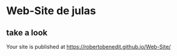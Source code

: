 # Web-Site de julas

## take a look

Your site is published at <https://robertobenedit.github.io/Web-Site/>
